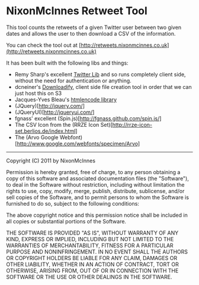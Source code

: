 # NixonMcInnes Retweet Tool

This tool counts the retweets of a given Twitter user between two given dates and allows the user to then download a
CSV of the information.

You can check the tool out at [http://retweets.nixonmcinnes.co.uk](http://retweets.nixonmcinnes.co.uk)

It has been built with the following libs and things:
* Remy Sharp's excellent [Twitter Lib](https://github.com/remy/twitterlib) and so runs completely
client side, without the need for authentication or anything.
* dcneiner's [Downloadify](https://github.com/dcneiner/Downloadify), client side file creation tool in order that we can just host this on S3
* Jacques-Yves Bleau's [htmlencode library](http://www.strictly-software.com/htmlencode)
* (JQuery)[http://jquery.com/]
* (JQueryUI)[http://jqueryui.com/]
* fgnass' excellent (Spin.js)[http://fgnass.github.com/spin.js/]
* The CSV Icon from the (RRZE Icon Set)[http://rrze-icon-set.berlios.de/index.html]
* The (Arvo Google Webfont)[http://www.google.com/webfonts/specimen/Arvo]

---

Copyright (C) 2011 by NixonMcInnes

Permission is hereby granted, free of charge, to any person obtaining a copy
of this software and associated documentation files (the "Software"), to deal
in the Software without restriction, including without limitation the rights
to use, copy, modify, merge, publish, distribute, sublicense, and/or sell
copies of the Software, and to permit persons to whom the Software is
furnished to do so, subject to the following conditions:

The above copyright notice and this permission notice shall be included in
all copies or substantial portions of the Software.

THE SOFTWARE IS PROVIDED "AS IS", WITHOUT WARRANTY OF ANY KIND, EXPRESS OR
IMPLIED, INCLUDING BUT NOT LIMITED TO THE WARRANTIES OF MERCHANTABILITY,
FITNESS FOR A PARTICULAR PURPOSE AND NONINFRINGEMENT. IN NO EVENT SHALL THE
AUTHORS OR COPYRIGHT HOLDERS BE LIABLE FOR ANY CLAIM, DAMAGES OR OTHER
LIABILITY, WHETHER IN AN ACTION OF CONTRACT, TORT OR OTHERWISE, ARISING FROM,
OUT OF OR IN CONNECTION WITH THE SOFTWARE OR THE USE OR OTHER DEALINGS IN
THE SOFTWARE.